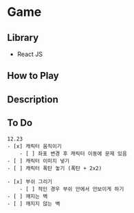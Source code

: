 # Game

## Library

-   React JS

## How to Play

## Description

## To Do

    12.23
    - [x] 캐릭터 움직이기
        - [ ] 좌표 변경 후 캐릭터 이동에 문제 있음
    - [ ] 캐릭터 이미지 넣기
    - [ ] 캐릭터 폭탄 놓기 (폭탄 + 2x2)

    - [x] 부쉬 그리기
        - [ ] 적인 경우 부쉬 안에서 안보이게 하기
    - [ ] 깨지는 벽
    - [ ] 깨지지 않는 벽
